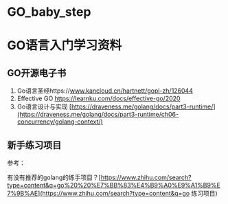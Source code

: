 # GO_baby_step
# GO语言入门学习资料

## GO开源电子书

1. Go语言圣经https://www.kancloud.cn/hartnett/gopl-zh/126044
2. Effective GO https://learnku.com/docs/effective-go/2020
3. Go语言设计与实现 [https://draveness.me/golang/docs/part3-runtime/](https://draveness.me/golang/docs/part3-runtime/ch06-concurrency/golang-context/)

## 新手练习项目

参考：

有没有推荐的golang的练手项目？[https://www.zhihu.com/search?type=content&q=go%20%20%E7%BB%83%E4%B9%A0%E9%A1%B9%E7%9B%AE](https://www.zhihu.com/search?type=content&q=go  练习项目)



